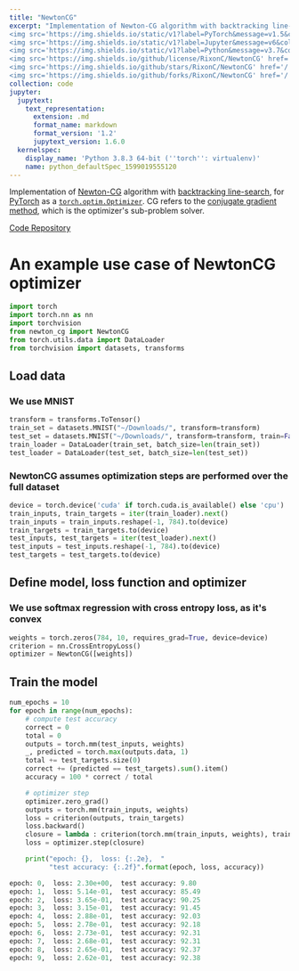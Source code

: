```yaml
---
title: "NewtonCG"
excerpt: "Implementation of Newton-CG algorithm with backtracking line-search<br>
<img src='https://img.shields.io/static/v1?label=PyTorch&message=v1.5&color=yellow&style=flat&logo=pytorch&logoColor=white' href='/'>
<img src='https://img.shields.io/static/v1?label=Jupyter&message=v6&color=yellow&style=flat&logo=jupyter&logoColor=white' href='/'>
<img src='https://img.shields.io/static/v1?label=Python&message=v3.7&color=blueviolet&style=flat&logo=python&logoColor=white' href='/'>
<img src='https://img.shields.io/github/license/RixonC/NewtonCG' href='/'>
<img src='https://img.shields.io/github/stars/RixonC/NewtonCG' href='/'>
<img src='https://img.shields.io/github/forks/RixonC/NewtonCG' href='/'>"
collection: code
jupyter:
  jupytext:
    text_representation:
      extension: .md
      format_name: markdown
      format_version: '1.2'
      jupytext_version: 1.6.0
  kernelspec:
    display_name: 'Python 3.8.3 64-bit (''torch'': virtualenv)'
    name: python_defaultSpec_1599019555120
---
```


Implementation of
[Newton-CG](https://en.wikipedia.org/wiki/Newton%27s_method_in_optimization)
algorithm with
[backtracking line-search](https://en.wikipedia.org/wiki/Backtracking_line_search),
for [PyTorch](https://pytorch.org/) as a 
[`torch.optim.Optimizer`](https://pytorch.org/docs/stable/optim.html). 
CG refers to the 
[conjugate gradient method](https://en.wikipedia.org/wiki/Conjugate_gradient_method), 
which is the optimizer's sub-problem solver.

<a href="https://github.com/RixonC/NewtonCG" class="btn">Code Repository</a>

# An example use case of NewtonCG optimizer

```python
import torch
import torch.nn as nn
import torchvision
from newton_cg import NewtonCG
from torch.utils.data import DataLoader
from torchvision import datasets, transforms
```

## Load data
### We use MNIST

```python
transform = transforms.ToTensor()
train_set = datasets.MNIST("~/Downloads/", transform=transform)
test_set = datasets.MNIST("~/Downloads/", transform=transform, train=False)
train_loader = DataLoader(train_set, batch_size=len(train_set))
test_loader = DataLoader(test_set, batch_size=len(test_set))
```

### NewtonCG assumes optimization steps are performed over the full dataset

```python
device = torch.device('cuda' if torch.cuda.is_available() else 'cpu')
train_inputs, train_targets = iter(train_loader).next()
train_inputs = train_inputs.reshape(-1, 784).to(device)
train_targets = train_targets.to(device)
test_inputs, test_targets = iter(test_loader).next()
test_inputs = test_inputs.reshape(-1, 784).to(device)
test_targets = test_targets.to(device)
```

## Define model, loss function and optimizer
### We use softmax regression with cross entropy loss, as it's convex

```python
weights = torch.zeros(784, 10, requires_grad=True, device=device)
criterion = nn.CrossEntropyLoss()
optimizer = NewtonCG([weights])
```

## Train the model

```python
num_epochs = 10
for epoch in range(num_epochs):
    # compute test accuracy
    correct = 0
    total = 0
    outputs = torch.mm(test_inputs, weights)
    _, predicted = torch.max(outputs.data, 1)
    total += test_targets.size(0)
    correct += (predicted == test_targets).sum().item()
    accuracy = 100 * correct / total

    # optimizer step
    optimizer.zero_grad()
    outputs = torch.mm(train_inputs, weights)
    loss = criterion(outputs, train_targets)
    loss.backward()
    closure = lambda : criterion(torch.mm(train_inputs, weights), train_targets)
    loss = optimizer.step(closure)

    print("epoch: {},  loss: {:.2e},  "
          "test accuracy: {:.2f}".format(epoch, loss, accuracy))
```

```python
epoch: 0,  loss: 2.30e+00,  test accuracy: 9.80
epoch: 1,  loss: 5.14e-01,  test accuracy: 85.49
epoch: 2,  loss: 3.65e-01,  test accuracy: 90.25
epoch: 3,  loss: 3.15e-01,  test accuracy: 91.45
epoch: 4,  loss: 2.88e-01,  test accuracy: 92.03
epoch: 5,  loss: 2.78e-01,  test accuracy: 92.18
epoch: 6,  loss: 2.73e-01,  test accuracy: 92.31
epoch: 7,  loss: 2.68e-01,  test accuracy: 92.31
epoch: 8,  loss: 2.65e-01,  test accuracy: 92.37
epoch: 9,  loss: 2.62e-01,  test accuracy: 92.38
```
